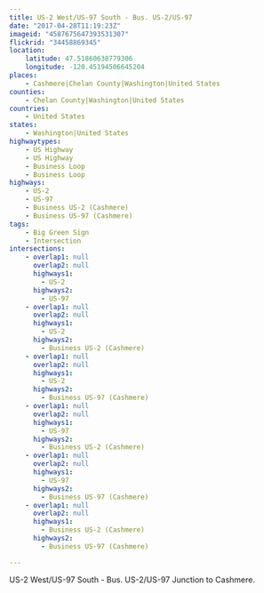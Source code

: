 ```yaml
---
title: US-2 West/US-97 South - Bus. US-2/US-97
date: "2017-04-28T11:19:23Z"
imageid: "4587675647393531307"
flickrid: "34458869345"
location:
    latitude: 47.51860638779306
    longitude: -120.45194506645204
places:
    - Cashmere|Chelan County|Washington|United States
counties:
    - Chelan County|Washington|United States
countries:
    - United States
states:
    - Washington|United States
highwaytypes:
    - US Highway
    - US Highway
    - Business Loop
    - Business Loop
highways:
    - US-2
    - US-97
    - Business US-2 (Cashmere)
    - Business US-97 (Cashmere)
tags:
    - Big Green Sign
    - Intersection
intersections:
    - overlap1: null
      overlap2: null
      highways1:
        - US-2
      highways2:
        - US-97
    - overlap1: null
      overlap2: null
      highways1:
        - US-2
      highways2:
        - Business US-2 (Cashmere)
    - overlap1: null
      overlap2: null
      highways1:
        - US-2
      highways2:
        - Business US-97 (Cashmere)
    - overlap1: null
      overlap2: null
      highways1:
        - US-97
      highways2:
        - Business US-2 (Cashmere)
    - overlap1: null
      overlap2: null
      highways1:
        - US-97
      highways2:
        - Business US-97 (Cashmere)
    - overlap1: null
      overlap2: null
      highways1:
        - Business US-2 (Cashmere)
      highways2:
        - Business US-97 (Cashmere)

---
```

US-2 West/US-97 South - Bus. US-2/US-97 Junction to Cashmere.